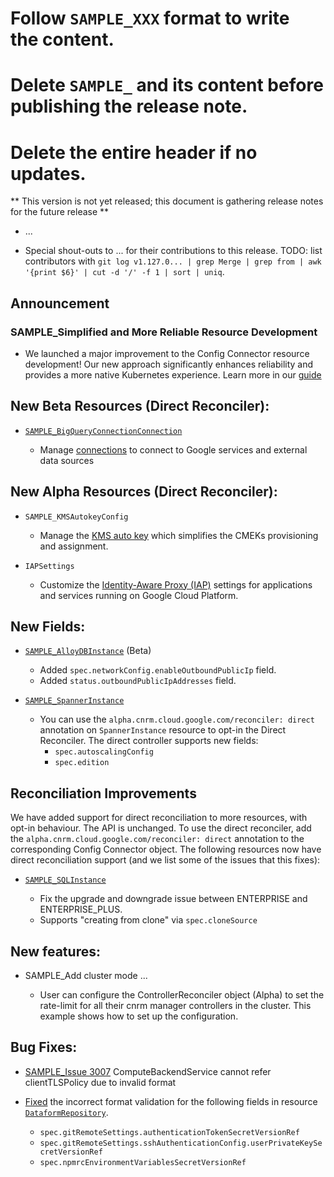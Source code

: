 # Follow `SAMPLE_XXX` format to write the content.
# Delete `SAMPLE_` and its content before publishing the release note.
# Delete the entire header if no updates.

** This version is not yet released; this document is gathering release notes for the future release **

* ...

* Special shout-outs to ... for their contributions to this release.
TODO: list contributors with `git log v1.127.0... | grep Merge | grep from | awk '{print $6}' | cut -d '/' -f 1 | sort | uniq`.

## Announcement

### SAMPLE_Simplified and More Reliable Resource Development

* We launched a major improvement to the Config Connector resource development!  Our new approach significantly enhances reliability and provides a more native Kubernetes experience. Learn more in our [guide](https://github.com/GoogleCloudPlatform/k8s-config-connector/tree/master/docs/develop-resources)

## New Beta Resources (Direct Reconciler):

* [`SAMPLE_BigQueryConnectionConnection`](https://cloud.google.com/config-connector/docs/reference/resource-docs/bigqueryconnection/bigqueryconnectionconnection)

     * Manage [connections](https://cloud.google.com/bigquery/docs/working-with-connections) to connect to Google services and external data sources

## New Alpha Resources (Direct Reconciler):

* `SAMPLE_KMSAutokeyConfig`

    * Manage the [KMS auto key](https://cloud.google.com/kms/docs/autokey-overview) which simplifies the CMEKs provisioning and assignment.
* `IAPSettings`
    * Customize the [Identity-Aware Proxy (IAP)](https://cloud.google.com/iap/docs/customizing) settings for applications and services running on Google Cloud Platform.
    

## New Fields:

* [`SAMPLE_AlloyDBInstance`](https://cloud.google.com/config-connector/docs/reference/resource-docs/alloydb/alloydbinstance) (Beta)
  * Added `spec.networkConfig.enableOutboundPublicIp` field.
  * Added `status.outboundPublicIpAddresses` field.

* [`SAMPLE_SpannerInstance`](https://cloud.google.com/config-connector/docs/reference/resource-docs/spanner/spannerinstance)
    * You can use the `alpha.cnrm.cloud.google.com/reconciler: direct` annotation on `SpannerInstance` resource to opt-in the Direct Reconciler. The direct controller supports new fields:
        * `spec.autoscalingConfig`
        * `spec.edition`

## Reconciliation Improvements

We have added support for direct reconciliation to more resources, with opt-in behaviour.  The API is unchanged. To use the direct reconciler, add the `alpha.cnrm.cloud.google.com/reconciler: direct` annotation to the corresponding Config Connector object.  The following resources now have direct reconciliation support (and we list some of the issues that this fixes):

* [`SAMPLE_SQLInstance`](https://github.com/GoogleCloudPlatform/k8s-config-connector/tree/master/pkg/test/resourcefixture/testdata/basic/sql/v1beta1/sqlinstance)

    * Fix the upgrade and downgrade issue between ENTERPRISE and ENTERPRISE_PLUS.
    * Supports "creating from clone" via `spec.cloneSource`


## New features:

* SAMPLE_Add cluster mode ...

    *  User can configure the ControllerReconciler object (Alpha) to set the rate-limit for all their cnrm manager controllers in the cluster. This example shows how to set up the configuration.

## Bug Fixes:

* [SAMPLE_Issue 3007](https://github.com/GoogleCloudPlatform/k8s-config-connector/pull/3007) ComputeBackendService cannot refer clientTLSPolicy due to invalid format

* [Fixed](https://github.com/GoogleCloudPlatform/k8s-config-connector/pull/3521) the incorrect format validation for the following fields in resource [`DataformRepository`](https://cloud.google.com/config-connector/docs/reference/resource-docs/dataform/dataformrepository).
    * `spec.gitRemoteSettings.authenticationTokenSecretVersionRef`
    * `spec.gitRemoteSettings.sshAuthenticationConfig.userPrivateKeySecretVersionRef`
    * `spec.npmrcEnvironmentVariablesSecretVersionRef`
